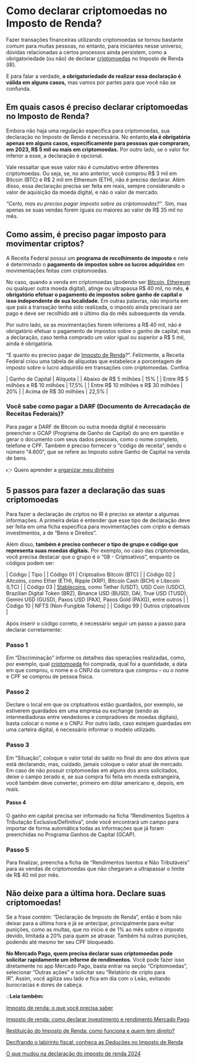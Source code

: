 # Como declarar criptomoedas no Imposto de Renda?

Fazer transações financeiras utilizando criptomoedas se tornou bastante comum para muitas pessoas, no entanto, para iniciantes nesse universo, dúvidas relacionadas a certos processos ainda persistem, como a obrigatoriedade (ou não) de declarar [criptomoedas](https://meubolso.mercadopago.com.br/criptomoedas-o-que-sao-e-como-funcionam) no Imposto de Renda (IR).

E para falar a verdade, **a obrigatoriedade de realizar essa declaração é válida em alguns casos,** mas vamos por partes para que você não se confunda.

## Em quais casos é preciso declarar criptomoedas no Imposto de Renda?

Embora não haja uma regulação específica para criptomoedas, sua declaração no Imposto de Renda é necessária. No entanto,**ela é obrigatória apenas em alguns casos, especificamente para pessoas que compraram, em 2023, R$ 5 mil ou mais em criptomoedas.** Por outro lado, se o valor for inferior a esse, a declaração é opcional.

Vale ressaltar que esse valor não é cumulativo entre diferentes criptomoedas. Ou seja, se, no ano anterior, você comprou R$ 3 mil em Bitcoin (BTC) e R$ 2 mil em Ethereum (ETH), não é preciso declarar. Além disso, essa declaração precisa ser feita em reais, sempre considerando o valor de aquisição da moeda digital, e não o valor de mercado.

*“Certo, mas eu preciso pagar imposto sobre as criptomoedas?”*. Sim, mas apenas se suas vendas forem iguais ou maiores ao valor de R$ 35 mil no mês.

## Como assim, é preciso pagar imposto para movimentar criptos?

A Receita Federal possui um **programa de recolhimento de imposto** e nele é determinado o **pagamento de impostos sobre os lucros adquiridos** em movimentações feitas com criptomoedas.

No caso, quando a venda em criptomoedas (podendo ser [Bitcoin, Ethereum](https://meubolso.mercadopago.com.br/moedas-digitais-no-mercado-pago) ou qualquer outra moeda digital), atinge ou ultrapassa R$ 40 mil, no mês, **é obrigatório efetuar o pagamento de impostos sobre ganho de capital e isso independente de sua localidade.** Em outras palavras, não importa em que país a transação tenha sido realizada, o imposto ainda precisará ser pago e deve ser recolhido até o último dia do mês subsequente da venda.

Por outro lado, se as movimentações forem inferiores a R$ 40 mil, não é obrigatório efetuar o pagamento de impostos sobre o ganho de capital, mas a declaração, caso tenha comprado um valor igual ou superior a R$ 5 mil, ainda é obrigatória.

“E quanto eu preciso pagar de [Imposto de Renda](https://meubolso.mercadopago.com.br/declarar-investimentos-imposto-renda)?”. Felizmente, a Receita Federal criou uma tabela de alíquotas que estabelece a porcentagem de imposto sobre o lucro adquirido em transações com criptomoedas. Confira:

| Ganho de Capital | Alíquota |
| Abaixo de R$ 5 milhões | 15% |
| Entre R$ 5 milhões e R$ 10 milhões | 17,5% |
| Entre R$ 10 milhões e R$ 30 milhões | 20% |
| Acima de R$ 30 milhões | 22,5% |

### Você sabe como pagar a DARF (Documento de Arrecadação de Receitas Federais)?

Para pagar a DARF de Bitcoin ou outra moeda digital é necessário preencher o GCAP (Programa de Ganho de Capital) do ano em questão e gerar o documento com seus dados pessoais, como o nome completo, telefone e CPF. Também é preciso fornecer o “código de receita”, sendo o número “4.600”, que se refere ao Imposto sobre Ganho de Capital na venda de bens.

👉 Quero aprender a [organizar meu dinheiro](https://meubolso.mercadopago.com.br/metas-financeiras-com-o-mercado-pago)

## 5 passos para fazer a declaração das suas criptomoedas

Para fazer a declaração de criptos no IR é preciso se atentar a algumas informações. A primeira delas é entender que esse tipo de declaração deve ser feita em uma ficha específica para movimentações com cripto e demais investimentos, a de “Bens e Direitos”.

Além disso, **também é preciso conhecer o tipo de grupo e código que representa suas moedas digitais.** Por exemplo, no caso das criptomoedas, você precisa destacar que o grupo é o “08 - Criptoativos”, enquanto os códigos podem ser:

| Código | Tipo |
| Código 01 | Criptoativo Bitcoin (BTC) |
| Código 02 | Altcoins, como Ether (ETH), Ripple (XRP), Bitcoin Cash (BCH) e Litecoin (LTC) |
| Código 03 | [Stablecoins](https://meubolso.mercadopago.com.br/stablecoins-x-criptomoedas-entenda-as-diferencas-e-semelhancas), como Tether (USDT), USD Coin (USDC), Brazilian Digital Token (BRZ), Binance USD (BUSD), DAI, True USD (TUSD), Gemini USD (GUSD), Paxos USD (PAX), Paxos Gold (PAXG), entre outros |
| Código 10 | NFTS (Non-Fungible Tokens) |
| Código 99 | Outros criptoativos |

Após inserir o código correto, é necessário seguir um passo a passo para declarar corretamente:

### Passo 1

Em “Discriminação” informe os detalhes das operações realizadas, como, por exemplo, qual [criptomoeda](https://meubolso.mercadopago.com.br/compra-retencao-troca-e-venda-as-possibilidades-das-criptomoedas) foi comprada, qual foi a quantidade, a data em que comprou, o nome e o CNPJ da corretora que comprou – ou o nome e CPF se comprou de pessoa física.

### Passo 2

Declare o local em que os criptoativos estão guardados, por exemplo, se estiverem guardados em uma empresa ou exchange (sendo as intermediadoras entre vendedores e compradores de moedas digitais), basta colocar o nome e o CNPJ. Por outro lado, caso estejam guardadas em uma carteira digital, é necessário informar o modelo utilizado.

### Passo 3

Em “Situação”, coloque o valor total do saldo no final do ano dos ativos que está declarando, mas, cuidado, jamais coloque o valor atual de mercado. Em caso de não possuir criptomoedas em alguns dos anos solicitados, deixe o campo zerado e, se sua compra foi feita em moeda estrangeira, você também deve converter, primeiro em dólar americano e, depois, em reais.

#### Passo 4

O ganho em capital precisa ser informado na ficha “Rendimentos Sujeitos à Tributação Exclusiva/Definitiva”, onde você encontrará um campo para importar de forma automática todas as informações que já foram preenchidas no Programa Ganhos de Capital (GCAP).

### Passo 5

Para finalizar, preencha a ficha de “Rendimentos Isentos e Não Tributáveis” para as vendas de criptomoedas que não chegaram a ultrapassar o limite de R$ 40 mil por mês.

## Não deixe para a última hora. Declare suas criptomoedas!

Se a frase contém: “Declaração de Imposto de Renda”, então é bom não deixar para a última hora e já se antecipar, principalmente para evitar punições, como as multas, que no início é de 1% ao mês sobre o imposto devido, limitada a 20% para quem se atrasar. Também há outras punições, podendo até mesmo ter seu CPF bloqueado.

**No Mercado Pago, quem precisa declarar suas criptomoedas pode solicitar rapidamente um informe de rendimentos.** Você pode fazer isso diretamente no app Mercado Pago, basta entrar na seção “Criptomoedas”, selecionar “Outras ações” e solicitar seu “Relatório de cripto para IR”. Assim, você agiliza seu lado e fica em dia com o Leão, evitando burocracias e dores de cabeça.

💡**Leia também:**

[Imposto de renda: o que você precisa saber](https://meubolso.mercadopago.com.br/imposto-de-renda-2021-o-que-voce-precisa-saber)

[Imposto de renda: como declarar investimento e rendimento Mercado Pago](https://meubolso.mercadopago.com.br/declare-investimento-e-rendimento-mercado-pago)

[Restituição do Imposto de Renda: como funciona e quem tem direito?](https://meubolso.mercadopago.com.br/restituicao-imposto-de-renda)

[Decifrando o labirinto fiscal: conheça as Deduções no Imposto de Renda](https://meubolso.mercadopago.com.br/deducoes-no-imposto-de-renda)

[O que mudou na declaração do imposto de renda 2024](https://meubolso.mercadopago.com.br/mudancas-na-legislacao-do-imposto-de-renda-2024)
